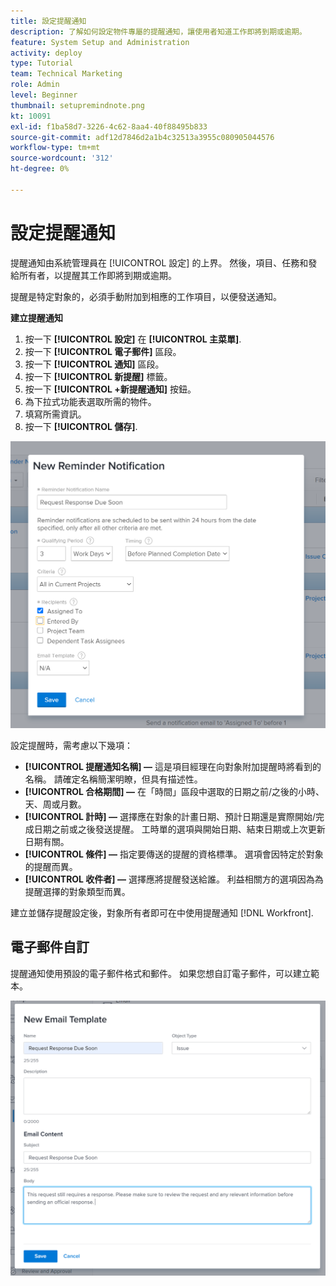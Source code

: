 ```yaml
---
title: 設定提醒通知
description: 了解如何設定物件專屬的提醒通知，讓使用者知道工作即將到期或逾期。
feature: System Setup and Administration
activity: deploy
type: Tutorial
team: Technical Marketing
role: Admin
level: Beginner
thumbnail: setupremindnote.png
kt: 10091
exl-id: f1ba58d7-3226-4c62-8aa4-40f88495b833
source-git-commit: adf12d7846d2a1b4c32513a3955c080905044576
workflow-type: tm+mt
source-wordcount: '312'
ht-degree: 0%

---
```


<!---
this has the same content as the system administrator notification setup and mangement section of the email and inapp notificiations learning path
--->

# 設定提醒通知

提醒通知由系統管理員在 [!UICONTROL 設定] 的上界。 然後，項目、任務和發給所有者，以提醒其工作即將到期或逾期。

提醒是特定對象的，必須手動附加到相應的工作項目，以便發送通知。

**建立提醒通知**

1. 按一下 **[!UICONTROL 設定]** 在 **[!UICONTROL 主菜單]**.
1. 按一下 **[!UICONTROL 電子郵件]** 區段。
1. 按一下 **[!UICONTROL 通知]** 區段。
1. 按一下 **[!UICONTROL 新提醒]** 標籤。
1. 按一下 **[!UICONTROL +新提醒通知]** 按鈕。
1. 為下拉式功能表選取所需的物件。
1. 填寫所需資訊。
1. 按一下 **[!UICONTROL 儲存]**.

![[!UICONTROL 新提醒通知] 視窗](assets/admin-fund-reminder-notification-1.png)

設定提醒時，需考慮以下幾項：

* **[!UICONTROL 提醒通知名稱] —** 這是項目經理在向對象附加提醒時將看到的名稱。 請確定名稱簡潔明瞭，但具有描述性。
* **[!UICONTROL 合格期間] —** 在「時間」區段中選取的日期之前/之後的小時、天、周或月數。
* **[!UICONTROL 計時] —** 選擇應在對象的計畫日期、預計日期還是實際開始/完成日期之前或之後發送提醒。 工時單的選項與開始日期、結束日期或上次更新日期有關。
* **[!UICONTROL 條件] —** 指定要傳送的提醒的資格標準。 選項會因特定於對象的提醒而異。
* **[!UICONTROL 收件者] —** 選擇應將提醒發送給誰。 利益相關方的選項因為為提醒選擇的對象類型而異。

建立並儲存提醒設定後，對象所有者即可在中使用提醒通知 [!DNL Workfront].

## 電子郵件自訂

提醒通知使用預設的電子郵件格式和郵件。 如果您想自訂電子郵件，可以建立範本。

<!---
paragraph above needs a hyperlink to an article
--->

![「新建電子郵件模板」窗口](assets/admin-fund-email-customization.png)

<!---
learn more URLs
--->
